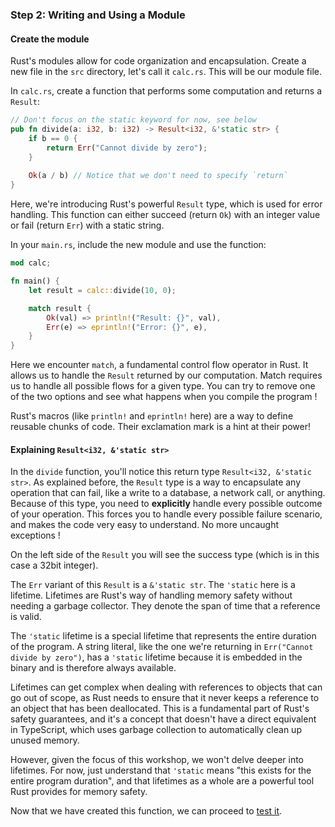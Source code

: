 ### Step 2: Writing and Using a Module

#### Create the module

Rust's modules allow for code organization and encapsulation. Create a new file in the `src` directory, let's call it `calc.rs`. This will be our module file.

In `calc.rs`, create a function that performs some computation and returns a `Result`:

```rust
// Don't focus on the static keyword for now, see below
pub fn divide(a: i32, b: i32) -> Result<i32, &'static str> {
    if b == 0 {
        return Err("Cannot divide by zero");
    }
    
    Ok(a / b) // Notice that we don't need to specify `return`
}
```

Here, we're introducing Rust's powerful `Result` type, which is used for error handling. This function can either succeed (return `Ok`) with an integer value or fail (return `Err`) with a static string.

In your `main.rs`, include the new module and use the function:

```rust
mod calc;

fn main() {
    let result = calc::divide(10, 0);

    match result {
        Ok(val) => println!("Result: {}", val),
        Err(e) => eprintln!("Error: {}", e),
    }
}
```

Here we encounter `match`, a fundamental control flow operator in Rust. It allows us to handle the `Result` returned by our computation.
Match requires us to handle all possible flows for a given type. You can try to remove one of the two options and see what happens when you compile the program !

Rust's macros (like `println!` and `eprintln!` here) are a way to define reusable chunks of code. Their exclamation mark is a hint at their power!

#### Explaining `Result<i32, &'static str>`

In the `divide` function, you'll notice this return type `Result<i32, &'static str>`.
As explained before, the `Result` type is a way to encapsulate any operation that can fail, like a write to a database, a network call, or anything. Because of this type, you need to **explicitly** handle every possible outcome of your operation. This forces you to handle every possible failure scenario, and makes the code very easy to understand. No more uncaught exceptions !

On the left side of the `Result` you will see the success type (which is in this case a 32bit integer).

The `Err` variant of this `Result` is a `&'static str`. The `'static` here is a lifetime. Lifetimes are Rust's way of handling memory safety without needing a garbage collector. They denote the span of time that a reference is valid.

The `'static` lifetime is a special lifetime that represents the entire duration of the program. A string literal, like the one we're returning in `Err("Cannot divide by zero")`, has a `'static` lifetime because it is embedded in the binary and is therefore always available.

Lifetimes can get complex when dealing with references to objects that can go out of scope, as Rust needs to ensure that it never keeps a reference to an object that has been deallocated. This is a fundamental part of Rust's safety guarantees, and it's a concept that doesn't have a direct equivalent in TypeScript, which uses garbage collection to automatically clean up unused memory.

However, given the focus of this workshop, we won't delve deeper into lifetimes. For now, just understand that `'static` means "this exists for the entire program duration", and that lifetimes as a whole are a powerful tool Rust provides for memory safety.

Now that we have created this function, we can proceed to [test it](./part3.md).
